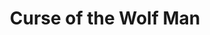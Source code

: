 ---
layout: other-video
permalink: /curse-of-the-wolf-man
title: Curse of the Wolf Man
video_number: 18
release_date: 1994-01-01
description: 
cast: 
video_id: 
bitchute_id: 
archive_id: 
video_available: false
medium: illustrated
old_cm_description: |
  This marked the beginning of a new way to make movies without actors. I had no figures, toys or puppets that looked like The Wolf Man, so I just drew the whole story on paper in sequential panels like a comic book and videotaped them while playing music in the background and narrating the story. I also spoke the dialogue of all the characters, just like in all my puppet/figure films.
james_old_star_rating:  2
james_old_number_rating: 5
---